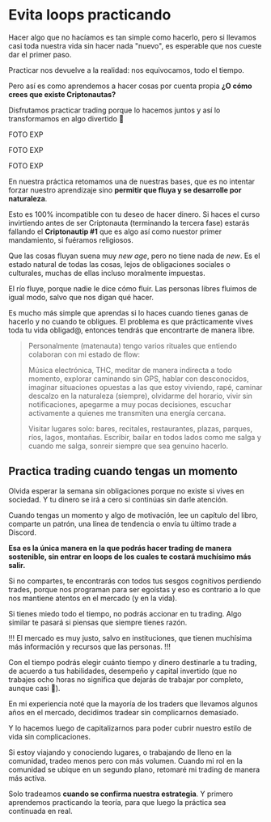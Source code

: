 # Evita loops practicando

Hacer algo que no hacíamos es tan simple como hacerlo, pero si llevamos casi toda nuestra vida sin hacer nada "nuevo", es esperable que nos cueste dar el primer paso.

Practicar nos devuelve a la realidad: nos equivocamos, todo el tiempo.

Pero así es como aprendemos a hacer cosas por cuenta propia **¿O cómo crees que existe Criptonautas?**

Disfrutamos practicar trading porque lo hacemos juntos y así lo transformamos en algo divertido 🙂

FOTO EXP

FOTO EXP

FOTO EXP

En nuestra práctica retomamos una de nuestras bases, que es no intentar forzar nuestro aprendizaje sino **permitir que fluya y se desarrolle por naturaleza**.

Esto es 100% incompatible con tu deseo de hacer dinero. Si haces el curso invirtiendo antes de ser Criptonauta (terminando la tercera fase) estarás fallando el **Criptonautip #1** que es algo así como nuestor primer mandamiento, si fuéramos religiosos.

Que las cosas fluyan suena muy _new age_, pero no tiene nada de _new_. Es el estado natural de todas las cosas, lejos de obligaciones sociales o culturales, muchas de ellas incluso moralmente impuestas.

El río fluye, porque nadie le dice cómo fluir. Las personas libres fluimos de igual modo, salvo que nos digan qué hacer.

Es mucho más simple que aprendas si lo haces cuando tienes ganas de hacerlo y no cuando te obligues. El problema es que prácticamente vives toda tu vida obligad@, entonces tendrás que encontrarte de manera libre.

> Personalmente (matenauta) tengo varios rituales que entiendo colaboran con mi estado de flow:
> 
> Música electrónica, THC, meditar de manera indirecta a todo momento, explorar caminando sin GPS, hablar con desconocidos, imaginar situaciones opuestas a las que estoy viviendo, rapé, caminar descalzo en la naturaleza (siempre), olvidarme del horario, vivir sin notificaciones, apegarme a muy pocas decisiones, escuchar activamente a quienes me transmiten una energía cercana.
> 
> Visitar lugares solo: bares, recitales, restaurantes, plazas, parques, ríos, lagos, montañas. Escribir, bailar en todos lados como me salga y cuando me salga, sonreir siempre que sea genuino hacerlo.

## Practica trading cuando tengas un momento

Olvida esperar la semana sin obligaciones porque no existe si vives en sociedad. Y tu dinero se irá a cero si continúas sin darle atención.

Cuando tengas un momento y algo de motivación, lee un capítulo del libro, comparte un patrón, una línea de tendencia o envía tu último trade a Discord.

**Esa es la única manera en la que podrás hacer trading de manera sostenible, sin entrar en loops de los cuales te costará muchísimo más salir.**

Si no compartes, te encontrarás con todos tus sesgos cognitivos perdiendo trades, porque nos programan para ser egoístas y eso es contrario a lo que nos mantiene atentos en el mercado (y en la vida).

Si tienes miedo todo el tiempo, no podrás accionar en tu trading. Algo similar te pasará si piensas que siempre tienes razón.

!!!
El mercado es muy justo, salvo en instituciones, que tienen muchísima más información y recursos que las personas.
!!!

Con el tiempo podrás elegir cuánto tiempo y dinero destinarle a tu trading, de acuerdo a tus habilidades, desempeño y capital invertido (que no trabajes ocho horas no significa que dejarás de trabajar por completo, aunque casi 😬).

En mi experiencia noté que la mayoría de los traders que llevamos algunos años en el mercado, decidimos tradear sin complicarnos demasiado.

Y lo hacemos luego de capitalizarnos para poder cubrir nuestro estilo de vida sin complicaciones.

Si estoy viajando y conociendo lugares, o trabajando de lleno en la comunidad, tradeo menos pero con más volumen. Cuando mi rol en la comunidad se ubique en un segundo plano, retomaré mi trading de manera más activa.

Solo tradeamos **cuando se confirma nuestra estrategia**. Y primero aprendemos practicando la teoría, para que luego la práctica sea continuada en real.
